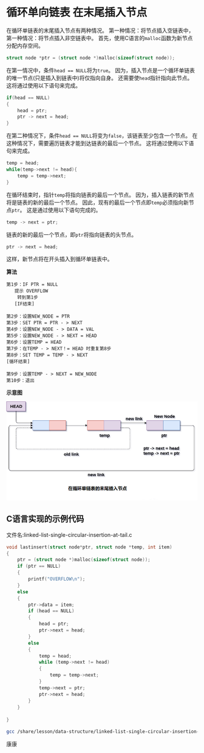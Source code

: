 # 循环单向链表 在末尾插入节点

在循环单链表的末尾插入节点有两种情况。 第一种情况：将节点插入空链表中，第一种情况：将节点插入非空链表中。
首先，使用C语言的`malloc`函数为新节点分配内存空间。

```c
struct node *ptr = (struct node *)malloc(sizeof(struct node));
```

在第一情况中，条件`head == NULL`将为`true`。 因为，插入节点是一个循环单链表的唯一节点(只是插入到链表中)将仅指向自身。 还需要使`head`指针指向此节点。 这将通过使用以下语句来完成。

```c
if(head == NULL)  
{  
    head = ptr;  
    ptr -> next = head;  
}
```

在第二种情况下，条件`head == NULL`将变为`false`，该链表至少包含一个节点。 在这种情况下，需要遍历链表才能到达链表的最后一个节点。 这将通过使用以下语句来完成。

```c
temp = head;  
while(temp->next != head){
    temp = temp->next; 
}
```

在循环结束时，指针`temp`将指向链表的最后一个节点。 因为，插入链表的新节点将是链表的新的最后一个节点。 因此，现有的最后一个节点即`temp`必须指向新节点`ptr`。 这是通过使用以下语句完成的。

```c
temp -> next = ptr;
```

链表的新的最后一个节点，即`ptr`将指向链表的头节点。

```c
ptr -> next = head;
```

这样，新节点将在开头插入到循环单链表中。

**算法**

```
第1步：IF PTR = NULL
   提示 OVERFLOW
    转到第1步
   [IF结束]

第2步：设置NEW_NODE = PTR
第3步：SET PTR = PTR - > NEXT
第4步：设置NEW_NODE - > DATA = VAL
第5步：设置NEW_NODE - > NEXT = HEAD
第6步：设置TEMP = HEAD
第7步：在TEMP - > NEXT！= HEAD 时重复第8步
第8步：SET TEMP = TEMP - > NEXT
[循环结束]

第9步：设置TEMP - > NEXT = NEW_NODE
第10步：退出
```

**示意图**

![img](./images/linked-list-single-circular-insertion-at-end.png)

## C语言实现的示例代码

文件名:linked-list-single-circular-insertion-at-tail.c

```c
void lastinsert(struct node*ptr, struct node *temp, int item)
{
    ptr = (struct node *)malloc(sizeof(struct node));
    if (ptr == NULL)
    {
        printf("OVERFLOW\n");
    }
    else
    {
        ptr->data = item;
        if (head == NULL)
        {
            head = ptr;
            ptr->next = head;
        }
        else
        {
            temp = head;
            while (temp->next != head)
            {
                temp = temp->next;
            }
            temp->next = ptr;
            ptr->next = head;
        }
    }

}
```

```bash
gcc /share/lesson/data-structure/linked-list-single-circular-insertion-at-tail.c && ./a.out
```

康康